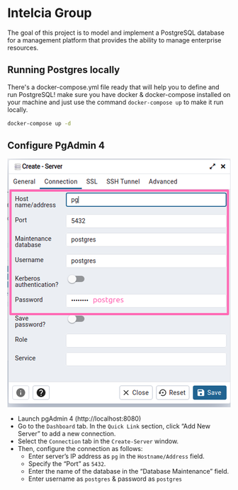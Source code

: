 # Intelcia Group

The goal of this project is to model and implement a PostgreSQL database for a management platform that provides the ability to manage enterprise resources.

## Running Postgres locally

There's a docker-compose.yml file ready that will help you to define and run PostgreSQL! make sure you have docker & docker-compose installed on your machine and just use the command `docker-compose up` to make it run locally.

```sh
docker-compose up -d
```

## Configure PgAdmin 4

![image](configure-pgadmin.png)

- Launch pgAdmin 4 (http://localhost:8080)
- Go to the `Dashboard` tab. In the `Quick Link` section, click “Add New Server” to add a new connection.
- Select the `Connection` tab in the `Create-Server` window.
- Then, configure the connection as follows:
  - Enter server’s IP address as `pg` in the `Hostname/Address` field.
  - Specify the “Port” as `5432`.
  - Enter the name of the database in the “Database Maintenance” field.
  - Enter username as `postgres` & password as `postgres`
